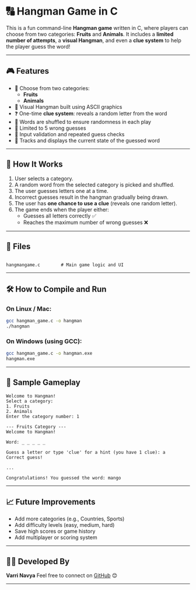 # 🔠 Hangman Game in C

This is a fun command-line **Hangman game** written in C, where players can choose from two categories: **Fruits** and **Animals**. It includes a **limited number of attempts**, a **visual Hangman**, and even a **clue system** to help the player guess the word!

---

## 🎮 Features

- 🧠 Choose from two categories:
  - **Fruits**
  - **Animals**
- 🧱 Visual Hangman built using ASCII graphics
- ❓ One-time **clue system**: reveals a random letter from the word
- 🔁 Words are shuffled to ensure randomness in each play
- 🚫 Limited to 5 wrong guesses
- 🔄 Input validation and repeated guess checks
- 👀 Tracks and displays the current state of the guessed word

---

## 🧱 How It Works

1. User selects a category.
2. A random word from the selected category is picked and shuffled.
3. The user guesses letters one at a time.
4. Incorrect guesses result in the hangman gradually being drawn.
5. The user has **one chance to use a clue** (reveals one random letter).
6. The game ends when the player either:
   - Guesses all letters correctly ✅
   - Reaches the maximum number of wrong guesses ❌

---

## 🧾 Files

```

hangmangame.c        # Main game logic and UI

````

---

## 🛠️ How to Compile and Run

### On Linux / Mac:
```bash
gcc hangman_game.c -o hangman
./hangman
````

### On Windows (using GCC):

```bash
gcc hangman_game.c -o hangman.exe
hangman.exe
```

---

## 📌 Sample Gameplay

```
Welcome to Hangman!
Select a category:
1. Fruits
2. Animals
Enter the category number: 1

--- Fruits Category ---
Welcome to Hangman!

Word: _ _ _ _ _

Guess a letter or type 'clue' for a hint (you have 1 clue): a
Correct guess!

...

Congratulations! You guessed the word: mango
```

---

## 📈 Future Improvements

* Add more categories (e.g., Countries, Sports)
* Add difficulty levels (easy, medium, hard)
* Save high scores or game history
* Add multiplayer or scoring system

---

## 👩‍💻 Developed By

**Varri Navya**
Feel free to connect on [GitHub](https://github.com/Navyavarri10) 😊

---
